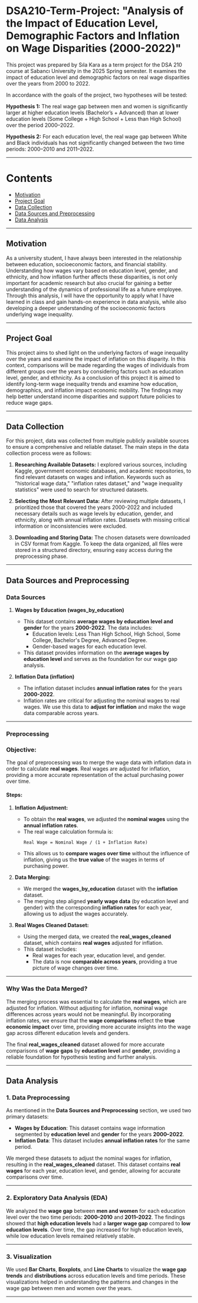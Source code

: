 # DSA210-Term-Project: "Analysis of the Impact of Education Level, Demographic Factors and Inflation on Wage Disparities (2000-2022)"

This project was prepared by Sıla Kara as a term project for the DSA 210 course at Sabancı University in the 2025 Spring semester. It examines the impact of education level and demographic factors on real wage disparities over the years from 2000 to 2022.

In accordance with the goals of the project, two hypotheses will be tested:

**Hypothesis 1:** The real wage gap between men and women is significantly larger at higher education levels (Bachelor’s + Advanced) than at lower education levels (Some College + High School + Less than High School) over the period 2000–2022.

**Hypothesis 2:** For each education level, the real wage gap between White and Black individuals has not significantly changed between the two time periods: 2000–2010 and 2011–2022.

---

# Contents
- [Motivation](#motivation)
- [Project Goal](#project-goal)
- [Data Collection](#data-collection)
- [Data Sources and Preprocessing](#data-sources-and-preprocessing)
- [Data Analysis](#data-analysis)
  
---

## **Motivation**
As a university student, I have always been interested in the relationship between education, socioeconomic factors, and financial stability. Understanding how wages vary based on education level, gender, and ethnicity, and how inflation further affects these disparities, is not only important for academic research but also crucial for gaining a better understanding of the dynamics of professional life as a future employee. Through this analysis, I will have the opportunity to apply what I have learned in class and gain hands-on experience in data analysis, while also developing a deeper understanding of the socioeconomic factors underlying wage inequality.

---

## **Project Goal**
This project aims to shed light on the underlying factors of wage inequality over the years and examine the impact of inflation on this disparity. In this context, comparisons will be made regarding the wages of individuals from different groups over the years by considering factors such as education level, gender, and ethnicity. As a conclusion of this project it is aimed to identify long-term wage inequality trends and examine how education, demographics, and inflation impact economic mobility. The findings may help better understand income disparities and support future policies to reduce wage gaps.

---

## **Data Collection**

For this project, data was collected from multiple publicly available sources to ensure a comprehensive and reliable dataset. The main steps in the data collection process were as follows:

1. **Researching Available Datasets:** I explored various sources, including Kaggle, government economic databases, and academic repositories, to find relevant datasets on wages and inflation. Keywords such as "historical wage data," "inflation rates dataset," and "wage inequality statistics" were used to search for structured datasets.

2. **Selecting the Most Relevant Data:** After reviewing multiple datasets, I prioritized those that covered the years 2000-2022 and included necessary details such as wage levels by education, gender, and ethnicity, along with annual inflation rates. Datasets with missing critical information or inconsistencies were excluded.

3. **Downloading and Storing Data:** The chosen datasets were downloaded in CSV format from Kaggle. To keep the data organized, all files were stored in a structured directory, ensuring easy access during the preprocessing phase.

---

## Data Sources and Preprocessing

### Data Sources

1. **Wages by Education (wages_by_education)**
   - This dataset contains **average wages by education level and gender** for the years **2000-2022**. The data includes:
     - Education levels: Less Than High School, High School, Some College, Bachelor's Degree, Advanced Degree.
     - Gender-based wages for each education level.
   - This dataset provides information on the **average wages by education level** and serves as the foundation for our wage gap analysis.

2. **Inflation Data (inflation)**
   - The inflation dataset includes **annual inflation rates** for the years **2000-2022**.
   - Inflation rates are critical for adjusting the nominal wages to real wages. We use this data to **adjust for inflation** and make the wage data comparable across years.

---

### Preprocessing

### Objective:
The goal of preprocessing was to merge the wage data with inflation data in order to calculate **real wages**. Real wages are adjusted for inflation, providing a more accurate representation of the actual purchasing power over time.

#### Steps:

1. **Inflation Adjustment:**
   - To obtain the **real wages**, we adjusted the **nominal wages** using the **annual inflation rates**.
   - The real wage calculation formula is:
     ```
     Real Wage = Nominal Wage / (1 + Inflation Rate)
     ```
   - This allows us to **compare wages over time** without the influence of inflation, giving us the **true value** of the wages in terms of purchasing power.

2. **Data Merging:**
   - We merged the **wages_by_education** dataset with the **inflation** dataset.
   - The merging step aligned **yearly wage data** (by education level and gender) with the corresponding **inflation rates** for each year, allowing us to adjust the wages accurately.

3. **Real Wages Cleaned Dataset:**
   - Using the merged data, we created the **real_wages_cleaned** dataset, which contains **real wages** adjusted for inflation.
   - This dataset includes:
     - Real wages for each year, education level, and gender.
     - The data is now **comparable across years**, providing a true picture of wage changes over time.

---

### Why Was the Data Merged?
The merging process was essential to calculate the **real wages**, which are adjusted for inflation. Without adjusting for inflation, nominal wage differences across years would not be meaningful. By incorporating inflation rates, we ensure that the **wage comparisons** reflect the **true economic impact** over time, providing more accurate insights into the wage gap across different education levels and genders.

The final **real_wages_cleaned** dataset allowed for more accurate comparisons of **wage gaps** by **education level** and **gender**, providing a reliable foundation for hypothesis testing and further analysis.

---

## Data Analysis

### 1. Data Preprocessing

As mentioned in the **Data Sources and Preprocessing** section, we used two primary datasets:
- **Wages by Education**: This dataset contains wage information segmented by **education level** and **gender** for the years **2000–2022**.
- **Inflation Data**: This dataset includes **annual inflation rates** for the same period.

We merged these datasets to adjust the nominal wages for inflation, resulting in the **real_wages_cleaned** dataset. This dataset contains **real wages** for each year, education level, and gender, allowing for accurate comparisons over time.

---

### 2. Exploratory Data Analysis (EDA)

We analyzed the **wage gap** between **men and women** for each education level over the two time periods: **2000–2010** and **2011–2022**. The findings showed that **high education levels** had a **larger wage gap** compared to **low education levels**. Over time, the gap increased for high education levels, while low education levels remained relatively stable.

---

### 3. Visualization

We used **Bar Charts**, **Boxplots**, and **Line Charts** to visualize the **wage gap trends** and **distributions** across education levels and time periods. These visualizations helped in understanding the patterns and changes in the wage gap between men and women over the years.

---
